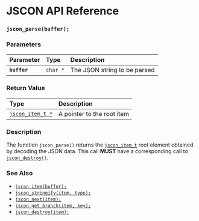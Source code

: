 # JSCON API Reference

### `jscon_parse(buffer);`

### Parameters

| Parameter | Type | Description |
| :--- | :--- | :--- |
|**`buffer`**|`char *`| The JSON string to be parsed |

### Return Value

| Type | Description |
| :--- | :--- |
|[`jscon_item_t *`](jscon_item_t.md)| A pointer to the root item |

### Description

The function `jscon_parse()` returns the [`jscon_item_t`](jscon_item_t.md) root element obtained by decoding the JSON data. This call **MUST** have a corresponding call to [`jscon_destroy()`](jscon_destroy.md).

### See Also

* [`jscon_item(buffer);`](jscon_item.md)
* [`jscon_stringify(item, type);`](jscon_stringify.md)
* [`jscon_next(item);`](jscon_next.md)
* [`jscon_get_branch(item, key);`](jscon_get_branch.md)
* [`jscon_destroy(item);`](jscon_destroy.md)
